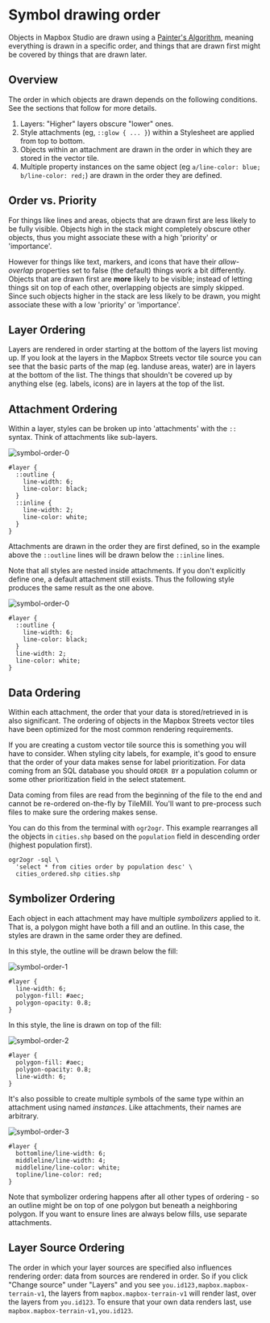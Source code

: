 Symbol drawing order
====================

Objects in Mapbox Studio are drawn using a [Painter's Algorithm](http://en.wikipedia.org/wiki/Painter's_algorithm), meaning everything is drawn in a specific order, and things that are drawn first might be covered by things that are drawn later. 

## Overview

The order in which objects are drawn depends on the following conditions. See the sections that follow for more details.

1. Layers: "Higher" layers obscure "lower" ones.
2. Style attachments (eg,  `::glow { ... }`) within a Stylesheet are applied from top to bottom.
3. Objects within an attachment are drawn in the order in which they are stored in the vector tile.
4. Multiple property instances on the same object (eg `a/line-color: blue; b/line-color: red;`) are drawn in the order they are defined.

## Order vs. Priority

For things like lines and areas, objects that are drawn first are less likely to be fully visible. Objects high in the stack might completely obscure other objects, thus you might associate these with a high 'priority' or 'importance'.

However for things like text, markers, and icons that have their _allow-overlap_ properties set to false (the default) things work a bit differently. Objects that are drawn first are __more__ likely to be visible; instead of letting things sit on top of each other, overlapping objects are simply skipped. Since such objects higher in the stack are less likely to be drawn, you might associate these with a low 'priority' or 'importance'.

## Layer Ordering

Layers are rendered in order starting at the bottom of the layers list moving up. If you look at the layers in the Mapbox Streets vector tile source you can see that the basic parts of the map (eg. landuse areas, water) are in layers at the bottom of the list. The things that shouldn't be covered up by anything else (eg. labels, icons) are in layers at the top of the list.

## Attachment Ordering

Within a layer, styles can be broken up into 'attachments' with the `::` syntax. Think of attachments like sub-layers.

![symbol-order-0](https://cloud.githubusercontent.com/assets/126952/3895676/2e8e4686-2250-11e4-8655-7d4498470238.png)

    #layer {
      ::outline {
        line-width: 6;
        line-color: black;
      }
      ::inline {
        line-width: 2;
        line-color: white;
      }
    }

Attachments are drawn in the order they are first defined, so in the example above the `::outline` lines will be drawn below the `::inline` lines.

Note that all styles are nested inside attachments. If you don't explicitly define one, a default attachment still exists. Thus the following style produces the same result as the one above.

![symbol-order-0](https://cloud.githubusercontent.com/assets/126952/3895676/2e8e4686-2250-11e4-8655-7d4498470238.png)

    #layer {
      ::outline {
        line-width: 6;
        line-color: black;
      }
      line-width: 2;
      line-color: white;
    }

## Data Ordering

Within each attachment, the order that your data is stored/retrieved in is also significant. The ordering of objects in the Mapbox Streets vector tiles have been optimized for the most common rendering requirements.

If you are creating a custom vector tile source this is something you will have to consider. When styling city labels, for example, it's good to ensure that the order of your data makes sense for label prioritization. For data coming from an SQL database you should `ORDER BY` a population column or some other prioritization field in the select statement.

Data coming from files are read from the beginning of the file to the end and cannot be re-ordered on-the-fly by TileMill. You'll want to pre-process such files to make sure the ordering makes sense.

You can do this from the terminal with `ogr2ogr`. This example rearranges all the objects in `cities.shp` based on the `population` field in descending order (highest population first).

    ogr2ogr -sql \
      'select * from cities order by population desc' \
      cities_ordered.shp cities.shp

## Symbolizer Ordering

Each object in each attachment may have multiple *symbolizers* applied to it. That is, a polygon might have both a fill and an outline. In this case, the styles are drawn in the same order they are defined.

In this style, the outline will be drawn below the fill:

![symbol-order-1](https://cloud.githubusercontent.com/assets/126952/3895677/2e921f72-2250-11e4-8643-8271bf00b3e9.png)

    #layer {
      line-width: 6;
      polygon-fill: #aec;
      polygon-opacity: 0.8;
    }

In this style, the line is drawn on top of the fill:

![symbol-order-2](https://cloud.githubusercontent.com/assets/126952/3895679/2ea0ca40-2250-11e4-883c-a6b0b4d00847.png)

    #layer {
      polygon-fill: #aec;
      polygon-opacity: 0.8;
      line-width: 6;
    }

It's also possible to create multiple symbols of the same type within an attachment using named *instances*. Like attachments, their names are arbitrary.

![symbol-order-3](https://cloud.githubusercontent.com/assets/126952/3895678/2e933cc2-2250-11e4-825e-571a633f24cc.png)

    #layer {
      bottomline/line-width: 6;
      middleline/line-width: 4;
      middleline/line-color: white;
      topline/line-color: red;
    }

Note that symbolizer ordering happens after all other types of ordering - so an outline might be on top of one polygon but beneath a neighboring polygon. If you want to ensure lines are always below fills, use separate attachments.

## Layer Source Ordering

The order in which your layer sources are specified also influences rendering order: data from sources are rendered in order. So if you click "Change source" under "Layers" and you see `you.id123,mapbox.mapbox-terrain-v1`, the layers from `mapbox.mapbox-terrain-v1` will render last, over the layers from `you.id123`. To ensure that your own data renders last, use `mapbox.mapbox-terrain-v1,you.id123`.
